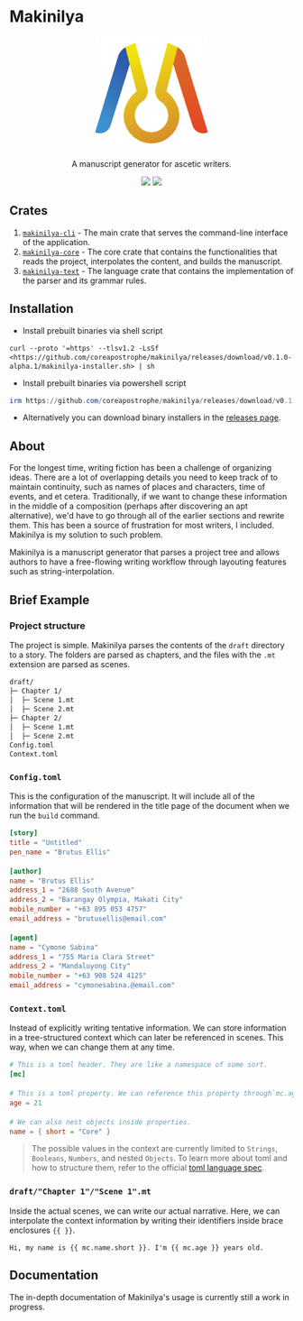 
# Makinilya

<p align="center"><img src="./assets/makinilya-logo.png" style="height:200px"/></p>
<p align="center">
    A manuscript generator for ascetic writers.
</p>
<p align="center">
    <img src="https://github.com/coreapostrophe/makinilya/actions/workflows/release.yml/badge.svg">
    <img src="https://github.com/coreapostrophe/makinilya/actions/workflows/build.yml/badge.svg">
</p>

## Crates

1. [`makinilya-cli`](./makinilya-cli/) - The main crate that serves the command-line interface of the application.
2. [`makinilya-core`](./makinilya-core/) - The core crate that contains the functionalities that reads the project, interpolates the content, and builds the manuscript.
3. [`makinilya-text`](./makinilya-text/) - The language crate that contains the implementation of the parser and its grammar rules.

## Installation

- Install prebuilt binaries via shell script

```shell
curl --proto '=https' --tlsv1.2 -LsSf <https://github.com/coreapostrophe/makinilya/releases/download/v0.1.0-alpha.1/makinilya-installer.sh> | sh
```

- Install prebuilt binaries via powershell script

```powershell
irm https://github.com/coreapostrophe/makinilya/releases/download/v0.1.0-alpha.1/makinilya-installer.ps1 | iex
```

- Alternatively you can download binary installers in the [releases page](https://github.com/coreapostrophe/makinilya/releases).

## About

For the longest time, writing fiction has been a challenge of organizing ideas. There are a lot of overlapping details you need to keep track of to maintain continuity, such as names of places and characters, time of events, and et cetera. Traditionally, if we want to change these information in the middle of a composition (perhaps after discovering an apt alternative), we'd have to go through all of the earlier sections and rewrite them. This has been a source of frustration for most writers, I included. Makinilya is my solution to such problem.

Makinilya is a manuscript generator that parses a project tree and allows authors to have a free-flowing writing workflow through layouting features such as string-interpolation.

## Brief Example

### Project structure

The project is simple. Makinilya parses the contents of the `draft` directory to a story. The folders are parsed as chapters, and the files with the `.mt` extension are parsed as scenes.

```plaintext
draft/
├─ Chapter 1/
│  ├─ Scene 1.mt
│  ├─ Scene 2.mt
├─ Chapter 2/
│  ├─ Scene 1.mt
│  ├─ Scene 2.mt
Config.toml
Context.toml
```

### `Config.toml`

This is the configuration of the manuscript. It will include all of the information that will be rendered in the title page of the document when we run the `build` command.

```toml
[story]
title = "Untitled"
pen_name = "Brutus Ellis"

[author]
name = "Brutus Ellis"
address_1 = "2688 South Avenue"
address_2 = "Barangay Olympia, Makati City"
mobile_number = "+63 895 053 4757"
email_address = "brutusellis@email.com"

[agent]
name = "Cymone Sabina"
address_1 = "755 Maria Clara Street"
address_2 = "Mandaluyong City"
mobile_number = "+63 908 524 4125"
email_address = "cymonesabina.@email.com"
```

### `Context.toml`

Instead of explicitly writing tentative information. We can store information in a tree-structured context which can later be referenced in scenes. This way, when we can change them at any time.

```toml
# This is a toml header. They are like a namespace of some sort.
[mc]                        

# This is a toml property. We can reference this property through`mc.age`
age = 21

# We can also nest objects inside properties.
name = { short = "Core" }
```

>The possible values in the context are currently limited to `Strings`, `Booleans`, `Numbers`, and nested `Objects`. To learn more about toml and how to structure them, refer to the official [toml language spec](https://toml.io/en/v1.0.0).

### `draft/"Chapter 1"/"Scene 1".mt`

Inside the actual scenes, we can write our actual narrative. Here, we can interpolate the context information by writing their identifiers inside brace enclosures `{{ }}`.

```plaintext
Hi, my name is {{ mc.name.short }}. I'm {{ mc.age }} years old.
```

## Documentation

The in-depth documentation of Makinilya's usage is currently still a work in progress.
